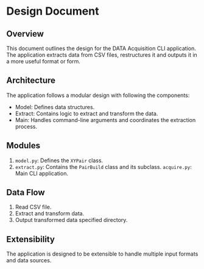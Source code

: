 # Design Document

## Overview
This document outlines the design for the DATA Acquisition CLI  application. The application extracts data from CSV files, restructures it and outputs it in a more useful format or form.

## Architecture
The application follows a modular design with following the components:
- Model: Defines data structures.
- Extract: Contains logic to extract and transform the data.
- Main: Handles command-line arguments and coordinates the extraction process.

## Modules
1. `model.py`: Defines the `XYPair` class.
2. `extract.py`: Contains the `PairBuild` class and its subclass.
`acquire.py`: Main CLI application.

## Data Flow
1. Read CSV file.
2. Extract and transform data.
3. Output transformed data specified directory.

## Extensibility
The application is designed to be extensible to handle multiple input formats and data sources.